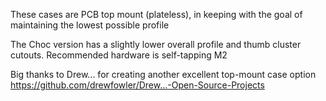 These cases are PCB top mount (plateless), in keeping with the goal of maintaining the lowest possible profile

The Choc version has a slightly lower overall profile and thumb cluster cutouts. Recommended hardware is self-tapping M2

Big thanks to Drew... for creating another excellent top-mount case option https://github.com/drewfowler/Drew...-Open-Source-Projects 
